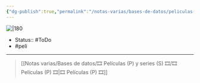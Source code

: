 ```yaml
---
{"dg-publish":true,"permalink":"/notas-varias/bases-de-datos/peliculas-p-y-series-s/p-akira/"}
---
```



![|180](https://m.media-amazon.com/images/M/MV5BNjFmNWYzZjMtYWIyZi00NDVmLWIxY2EtN2RiMjZiMDk4MzcyXkEyXkFqcGdeQXVyMTg2NjYzOA@@._V1_SX300.jpg)

- Status:: #ToDo 
- #peli 

---

> [[Notas varias/Bases de datos/🎞️ Películas (P) y series (S) 🎞️/🎞️ Películas (P) 🎞️\|🎞️ Películas (P) 🎞️]]